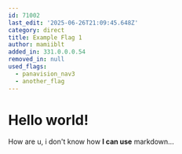 ```yaml
---
id: 71002
last_edit: '2025-06-26T21:09:45.648Z'
category: direct
title: Example Flag 1
author: mamiiblt
added_in: 331.0.0.0.54
removed_in: null
used_flags:
  - panavision_nav3
  - another_flag
---
```


# Hello world!

How are u, i don't know how **I can use** markdown...
